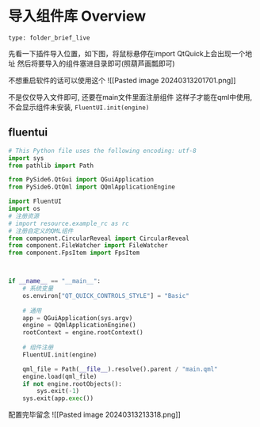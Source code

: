 # 导入组件库 Overview
 
```ccard
type: folder_brief_live
```
 
先看一下插件导入位置，如下图，将鼠标悬停在import QtQuick上会出现一个地址
然后将要导入的组件塞进目录即可(照葫芦画瓢即可)

不想重启软件的话可以使用这个
![[Pasted image 20240313201701.png]]

不是仅仅导入文件即可, 还要在main文件里面注册组件
这样子才能在qml中使用, 不会显示组件未安装, 
`FluentUI.init(engine)`

## fluentui
```python
# This Python file uses the following encoding: utf-8
import sys
from pathlib import Path

from PySide6.QtGui import QGuiApplication
from PySide6.QtQml import QQmlApplicationEngine

import FluentUI
import os
# 注册资源
# import resource.example_rc as rc
# 注册自定义的QML组件
from component.CircularReveal import CircularReveal
from component.FileWatcher import FileWatcher
from component.FpsItem import FpsItem



if __name__ == "__main__":
    # 系统变量
    os.environ["QT_QUICK_CONTROLS_STYLE"] = "Basic"
    
    # 通用
    app = QGuiApplication(sys.argv)
    engine = QQmlApplicationEngine()
    rootContext = engine.rootContext()
    
    # 组件注册
    FluentUI.init(engine)

    qml_file = Path(__file__).resolve().parent / "main.qml"
    engine.load(qml_file)
    if not engine.rootObjects():
        sys.exit(-1)
    sys.exit(app.exec())

```
配置完毕留念
![[Pasted image 20240313213318.png]]
